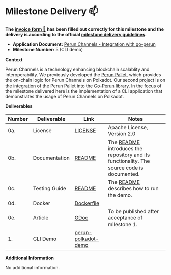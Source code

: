 # Milestone Delivery :mailbox:

**The [invoice form :pencil:](https://docs.google.com/forms/d/e/1FAIpQLSfmNYaoCgrxyhzgoKQ0ynQvnNRoTmgApz9NrMp-hd8mhIiO0A/viewform) has been filled out correctly for this milestone and the delivery is according to the official [milestone delivery guidelines](https://github.com/w3f/Grants-Program/blob/master/docs/milestone-deliverables-guidelines.md).**  

* **Application Document:** [Perun Channels - Integration with go-perun](https://github.com/w3f/Grants-Program/blob/master/applications/perun_channels-integration.md)
* **Milestone Number:** 5 (CLI demo)

**Context**

Perun Channels is a technology enhancing blockchain scalablity and interoperability. We previously developed the [Perun Pallet](https://github.com/perun-network/perun-polkadot-pallet), which provides the on-chain logic for Perun Channels on Polkadot.
Our second project is on the integration of the Perun Pallet into the [Go-Perun](https://github.com/perun-network/go-perun) library.
In the focus of the milestone delivered here is the implementation of a CLI application that demonstrates the usage of Perun Channels on Polkadot.

**Deliverables**

| Number | Deliverable | Link | Notes |
| ------------- | ------------- | ------------- |------------- |
| 0a. | License | [LICENSE] | Apache License, Version 2.0
| 0b. | Documentation | [README] | The [README] introduces the repository and its functionality. The source code is documented.
| 0c. | Testing Guide | [README] | The [README] describes how to run the demo.
| 0d. | Docker | [Dockerfile](https://github.com/perun-network/perun-polkadot-demo/blob/master/Dockerfile) |
| 0e. | Article | [GDoc](https://docs.google.com/document/d/1rpNw9TTb3XHvopX2UJbLE_J8HUSpR39Rsnabn5u9vcA/edit#heading=h.1rzaf4xpgjrz) | To be published after acceptance of milestone 1. |
| 1. | CLI Demo | [perun-polkadot-demo](https://github.com/perun-network/perun-polkadot-demo) |

**Additional Information**

No additional information.

[Go-Perun]:https://github.com/perun-network/go-perun
[LICENSE]: https://github.com/perun-network/perun-polkadot-demo/blob/main/LICENSE
[README]: https://github.com/perun-network/perun-polkadot-demo/blob/master/README.md

